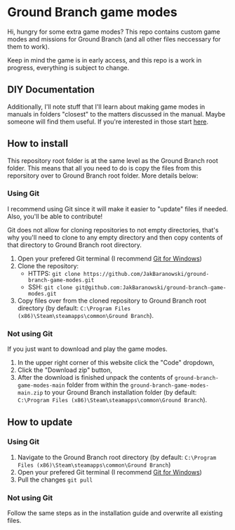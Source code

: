 # Ground Branch game modes

Hi, hungry for some extra game modes? This repo contains custom game modes and missions 
for Ground Branch (and all other files neccessary for them to work).

Keep in mind the game is in early access, and this repo is a work in progress, everything is 
subject to change.

## DIY Documentation

Additionally, I'll note stuff that I'll learn about making game modes in manuals
in folders "closest" to the matters discussed in the manual. Maybe someone will
find them useful. If you're interested in those start [here](manual.md).

## How to install

This repository root folder is at the same level as the Ground Branch root folder. This means 
that all you need to do is copy the files from this reporsitory over to Ground Branch root folder.
More details below:

### Using Git

I recommend using Git since it will make it easier to "update" files if needed. Also, you'll be able to contribute!

Git does not allow for cloning repositories to not empty directories, that's why you'll need to clone
to any empty directory and then copy contents of that directory to Ground Branch root directory.

1. Open your prefered Git terminal (I recommend [Git for Windows](https://gitforwindows.org/))
2. Clone the repository:
    * HTTPS: `git clone https://github.com/JakBaranowski/ground-branch-game-modes.git`
    * SSH: `git clone git@github.com:JakBaranowski/ground-branch-game-modes.git`
3. Copy files over from the cloned repository to Ground Branch root directory
   (by default: `C:\Program Files (x86)\Steam\steamapps\common\Ground Branch`).


### Not using Git

If you just want to download and play the game modes.

1. In the upper right corner of this website click the "Code" dropdown,
2. Click the "Download zip" button,
3. After the download is finished unpack the contents of `ground-branch-game-modes-main` folder from
within the `ground-branch-game-modes-main.zip` to your Ground Branch installation folder (by default:
`C:\Program Files (x86)\Steam\steamapps\common\Ground Branch`).

## How to update

### Using Git

1. Navigate to the Ground Branch root directory 
(by default: `C:\Program Files (x86)\Steam\steamapps\common\Ground Branch`)
2. Open your prefered Git terminal (I recommend [Git for Windows](https://gitforwindows.org/))
3. Pull the changes `git pull`

### Not using Git

Follow the same steps as in the installation guide and overwrite all existing files.
